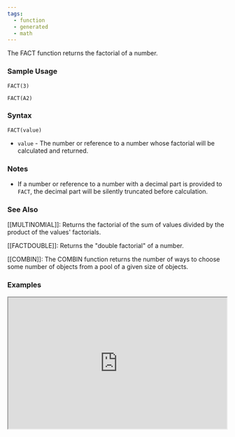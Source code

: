 ```yaml
---
tags:
  - function
  - generated
  - math
---
```


The FACT function returns the factorial of a number.

### Sample Usage

`FACT(3)`

`FACT(A2)`

### Syntax

`FACT(value)`

* `value` - The number or reference to a number whose factorial will be calculated and returned.

### Notes

* If a number or reference to a number with a decimal part is provided to `FACT`, the decimal part will be silently truncated before calculation.

### See Also

[[MULTINOMIAL]]: Returns the factorial of the sum of values divided by the product of the values' factorials.

[[FACTDOUBLE]]: Returns the "double factorial" of a number.

[[COMBIN]]: The COMBIN function returns the number of ways to choose some number of objects from a pool of a given size of objects.

### Examples

<iframe height="300" src="https://docs.google.com/spreadsheet/pub?key=0As3tAuweYU9QdEhfZnVJOFhDNjFmQlJETFNMUTc3d3c&amp;output=html" width="500"></iframe>